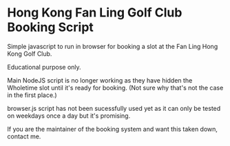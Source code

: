 # Hong Kong Fan Ling Golf Club Booking Script

Simple javascript to run in browser for booking a slot at the Fan Ling Hong Kong Golf Club.

Educational purpose only.

Main NodeJS script is no longer working as they have hidden the Wholetime slot until it's ready for booking. (Not sure why that's not the case in the first place.)

browser.js script has not been sucessfully used yet as it can only be tested on weekdays once a day but it's promising.

If you are the maintainer of the booking system and want this taken down, contact me.
